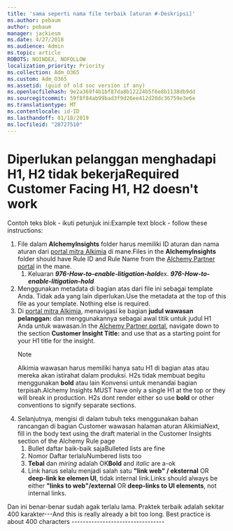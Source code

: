 ```yaml
---
title: 'sama seperti nama file terbaik [aturan #-Deskripsi]'
ms.author: pebaum
author: pebaum
manager: jackiesm
ms.date: 4/27/2018
ms.audience: Admin
ms.topic: article
ROBOTS: NOINDEX, NOFOLLOW
localization_priority: Priority
ms.collection: Adm_O365
ms.custom: Adm_O365
ms.assetid: (guid of old soc version if any)
ms.openlocfilehash: 9e2a369f4b1bf87da8b12224b5f6e8b1138db9dd
ms.sourcegitcommit: 59f8f84ab99bad3f9d26ee412d20dc36759e3e6e
ms.translationtype: MT
ms.contentlocale: id-ID
ms.lasthandoff: 01/18/2019
ms.locfileid: "28727510"
---
```

# <a name="required-customer-facing-h1-h2-doesnt-work"></a><span data-ttu-id="d3a14-102">Diperlukan pelanggan menghadapi H1, H2 tidak bekerja</span><span class="sxs-lookup"><span data-stu-id="d3a14-102">Required Customer Facing H1, H2 doesn't work</span></span>
<span data-ttu-id="d3a14-103">Contoh teks blok - ikuti petunjuk ini:</span><span class="sxs-lookup"><span data-stu-id="d3a14-103">Example text block - follow these instructions:</span></span>

1. <span data-ttu-id="d3a14-104">File dalam **AlchemyInsights** folder harus memiliki ID aturan dan nama aturan dari [portal mitra Alkimia](https://alchemyportal.azurewebsites.net) di mane.</span><span class="sxs-lookup"><span data-stu-id="d3a14-104">Files in the **AlchemyInsights** folder should have Rule ID and Rule Name from the [Alchemy Partner portal](https://alchemyportal.azurewebsites.net) in the mane.</span></span>
    1. <span data-ttu-id="d3a14-p101">Keluaran ***976-How-to-enable-litigation-hold***</span><span class="sxs-lookup"><span data-stu-id="d3a14-p101">ex. ***976-How-to-enable-litigation-hold***</span></span>
1. <span data-ttu-id="d3a14-p102">Menggunakan metadata di bagian atas dari file ini sebagai template Anda. Tidak ada yang lain diperlukan.</span><span class="sxs-lookup"><span data-stu-id="d3a14-p102">Use the metadata at the top of this file as your template. Nothing else is required.</span></span>
1. <span data-ttu-id="d3a14-109">Di [portal mitra Alkimia](https://alchemyportal.azurewebsites.net), menavigasi ke bagian **judul wawasan pelanggan:** dan menggunakannya sebagai awal titik untuk judul H1 Anda untuk wawasan.</span><span class="sxs-lookup"><span data-stu-id="d3a14-109">In the [Alchemy Partner portal](https://alchemyportal.azurewebsites.net), navigate down to the section **Customer Insight Title:** and use that as a starting point for your H1 title for the insight.</span></span> 
    > [!NOTE]
    > <span data-ttu-id="d3a14-p103">Alkimia wawasan harus memiliki hanya satu H1 di bagian atas atau mereka akan istirahat dalam produksi. H2s tidak membuat begitu menggunakan **bold** atau lain Konvensi untuk menandai bagian terpisah.</span><span class="sxs-lookup"><span data-stu-id="d3a14-p103">Alchemy Insights MUST have only a single H1 at the top or they will break in production. H2s dont render either so use **bold** or other conventions to signify separate sections.</span></span>
1. <span data-ttu-id="d3a14-112">Selanjutnya, mengisi di dalam tubuh teks menggunakan bahan rancangan di bagian Customer wawasan halaman aturan Alkimia</span><span class="sxs-lookup"><span data-stu-id="d3a14-112">Next, fill in the body text using the draft material in the Customer Insights section of the Alchemy Rule page</span></span>
    1. <span data-ttu-id="d3a14-113">Bullet daftar baik-baik saja</span><span class="sxs-lookup"><span data-stu-id="d3a14-113">Bulleted lists are fine</span></span>
    1. <span data-ttu-id="d3a14-114">Nomor Daftar terlalu</span><span class="sxs-lookup"><span data-stu-id="d3a14-114">Numbered lists too</span></span>
    1. <span data-ttu-id="d3a14-115">**Tebal** dan *miring* adalah OK</span><span class="sxs-lookup"><span data-stu-id="d3a14-115">**Bold** and *italic* are a-ok</span></span>
    1. <span data-ttu-id="d3a14-116">Link harus selalu menjadi salah satu **"link web" / eksternal** OR **deep-link ke elemen UI**, tidak internal link.</span><span class="sxs-lookup"><span data-stu-id="d3a14-116">Links should always be either **"links to web"/external** OR **deep-links to UI elements**, not internal links.</span></span>

<span data-ttu-id="d3a14-p104">Dan ini benar-benar sudah agak terlalu lama. Praktek terbaik adalah sekitar 400 karakter---</span><span class="sxs-lookup"><span data-stu-id="d3a14-p104">And this is really already a bit too long. Best practice is about 400 characters ---------------------------------</span></span>